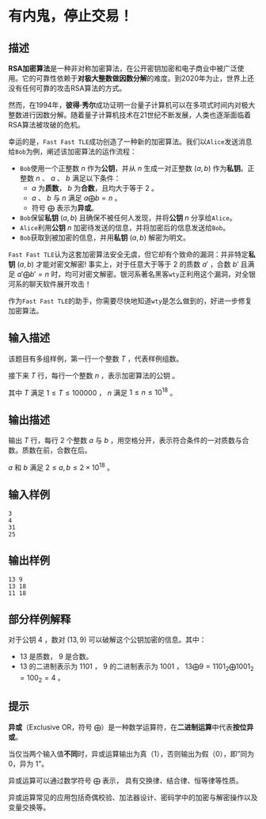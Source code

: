# 有内鬼，停止交易！
## 描述

**RSA加密算法**是一种非对称加密算法，在公开密钥加密和电子商业中被广泛使用。它的可靠性依赖于**对极大整数做因数分解**的难度。到2020年为止，世界上还没有任何可靠的攻击RSA算法的方式。

然而，在1994年，**彼得·秀尔**成功证明一台量子计算机可以在多项式时间内对极大整数进行因数分解。随着量子计算机技术在21世纪不断发展，人类也逐渐面临着RSA算法被攻破的危机。

幸运的是，`Fast Fast TLE`成功创造了一种新的加密算法。我们以`Alice`发送消息给`Bob`为例，阐述该加密算法的运作流程：

- `Bob`使用一个正整数 $n$ 作为**公钥**，并从 $n$ 生成一对正整数 $(a,b)$ 作为**私钥**。正整数 $n$ 、 $a$ 、 $b$ 满足以下条件：
  - $a$ 为**质数**， $b$ 为**合数**，且均大于等于 $2$ 。
  - $a$ 、 $b$ 与 $n$ 满足 $a \bigoplus b = n$ 。
  - 符号 $\bigoplus$ 表示为**异或**。
- `Bob`保留**私钥** $(a,b)$ 且确保不被任何人发现，并将**公钥** $n$ 分享给`Alice`。
- `Alice`利用**公钥** $n$ 加密待发送的信息，并将加密后的信息发送给`Bob`。
- `Bob`获取到被加密的信息，并用**私钥** $(a,b)$ 解密为明文。

`Fast Fast TLE`认为这套加密算法安全无虞，但它却有个致命的漏洞：并非特定**私钥** $(a,b)$ 才能对密文解密!  事实上，对于任意大于等于 $2$ 的质数 $a'$ ，合数 $b'$ 且满足 $a' \bigoplus b' = n$ 时，均可对密文解密。银河系著名黑客`wty`正利用这个漏洞，对全银河系的聊天软件展开攻击！

作为`Fast Fast TLE`的助手，你需要尽快地知道`wty`是怎么做到的，好进一步修复加密算法。

## 输入描述
该题目有多组样例，第一行一个整数 $T$ ，代表样例组数。  

接下来 $T$ 行，每行一个整数 $n$ ，表示加密算法的公钥 。  

其中 $T$ 满足 $1 \le T \le 100000$ ， $n$ 满足 $1 \le n \le 10^{18}$ 。  

## 输出描述
输出 $T$ 行，每行 $2$ 个整数 $a$ 与 $b$ ，用空格分开，表示符合条件的一对质数与合数。质数在前，合数在后。  

 $a$ 和 $b$ 满足 $2 \le a,b \le  2\times 10^{18}$ 。

## 输入样例

```
3
4
31
25
```

## 输出样例

```
13 9
13 18
11 18
```

## 部分样例解释
对于公钥 $4$ ，数对 $(13, 9)$ 可以破解这个公钥加密的信息。其中：

- $13$ 是质数， $9$ 是合数。
- $13$ 的二进制表示为 $1101$ ， $9$ 的二进制表示为 $1001$  ， $13 \bigoplus 9 = 1101_{2} \bigoplus 1001_{2}=100_{2}=4$ 。

## 提示

**异或**（Exclusive OR，符号 $\bigoplus$​）是一种数学运算符，在**二进制运算**中代表**按位异或**。 

当仅当两个输入值**不同**时，异或运算输出为真（1），否则输出为假（0），即”同为 0，异为 1”。

异或运算可以通过数学符号 $\bigoplus$ 表示， 具有交换律、结合律、恒等律等性质。 

异或运算常见的应用包括奇偶校验、加法器设计、密码学中的加密与解密操作以及变量交换等。
